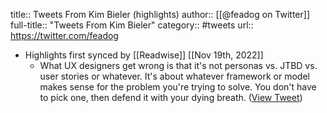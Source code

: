 title:: Tweets From Kim Bieler (highlights)
author:: [[@feadog on Twitter]]
full-title:: "Tweets From Kim Bieler"
category:: #tweets
url:: https://twitter.com/feadog

- Highlights first synced by [[Readwise]] [[Nov 19th, 2022]]
	- What UX designers get wrong is that it's not personas vs. JTBD vs. user stories or whatever. It's about whatever framework or model makes sense for the problem you're trying to solve. You don't have to pick one, then defend it with your dying breath. ([View Tweet](https://twitter.com/feadog/status/1259965656193253376))